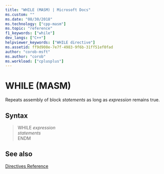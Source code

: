 ```yaml
---
title: "WHILE (MASM) | Microsoft Docs"
ms.custom: ""
ms.date: "08/30/2018"
ms.technology: ["cpp-masm"]
ms.topic: "reference"
f1_keywords: ["while"]
dev_langs: ["C++"]
helpviewer_keywords: ["WHILE directive"]
ms.assetid: ff9d908e-7e7f-4983-9f6b-31ff51ef0fad
author: "corob-msft"
ms.author: "corob"
ms.workload: ["cplusplus"]
---
```

# WHILE (MASM)

Repeats assembly of block *statements* as long as *expression* remains true.

## Syntax

> WHILE *expression*<br/>
> *statements*<br/>
> ENDM

## See also

[Directives Reference](../../assembler/masm/directives-reference.md)<br/>